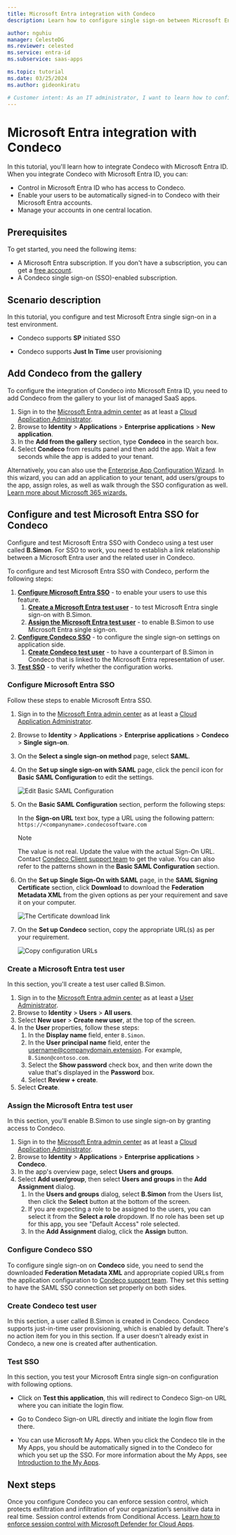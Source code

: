```yaml
---
title: Microsoft Entra integration with Condeco
description: Learn how to configure single sign-on between Microsoft Entra ID and Condeco.

author: nguhiu
manager: CelesteDG
ms.reviewer: celested
ms.service: entra-id
ms.subservice: saas-apps

ms.topic: tutorial
ms.date: 03/25/2024
ms.author: gideonkiratu

# Customer intent: As an IT administrator, I want to learn how to configure single sign-on between Microsoft Entra ID and Condeco so that I can control who has access to Condeco, enable automatic sign-in with Microsoft Entra accounts, and manage my accounts in one central location.
---
```

# Microsoft Entra integration with Condeco

In this tutorial, you'll learn how to integrate Condeco with Microsoft Entra ID. When you integrate Condeco with Microsoft Entra ID, you can:

* Control in Microsoft Entra ID who has access to Condeco.
* Enable your users to be automatically signed-in to Condeco with their Microsoft Entra accounts.
* Manage your accounts in one central location.

## Prerequisites

To get started, you need the following items:
 
* A Microsoft Entra subscription. If you don't have a subscription, you can get a [free account](https://azure.microsoft.com/free/).
* A Condeco single sign-on (SSO)-enabled subscription.

## Scenario description

In this tutorial, you configure and test Microsoft Entra single sign-on in a test environment.

* Condeco supports **SP** initiated SSO

* Condeco supports **Just In Time** user provisioning

## Add Condeco from the gallery

To configure the integration of Condeco into Microsoft Entra ID, you need to add Condeco from the gallery to your list of managed SaaS apps.

1. Sign in to the [Microsoft Entra admin center](https://entra.microsoft.com) as at least a [Cloud Application Administrator](~/identity/role-based-access-control/permissions-reference.md#cloud-application-administrator).
1. Browse to **Identity** > **Applications** > **Enterprise applications** > **New application**.
1. In the **Add from the gallery** section, type **Condeco** in the search box.
1. Select **Condeco** from results panel and then add the app. Wait a few seconds while the app is added to your tenant.

 Alternatively, you can also use the [Enterprise App Configuration Wizard](https://portal.office.com/AdminPortal/home?Q=Docs#/azureadappintegration). In this wizard, you can add an application to your tenant, add users/groups to the app, assign roles, as well as walk through the SSO configuration as well. [Learn more about Microsoft 365 wizards.](/microsoft-365/admin/misc/azure-ad-setup-guides)

<a name='configure-and-test-azure-ad-sso-for-condeco'></a>

## Configure and test Microsoft Entra SSO for Condeco

Configure and test Microsoft Entra SSO with Condeco using a test user called **B.Simon**. For SSO to work, you need to establish a link relationship between a Microsoft Entra user and the related user in Condeco.

To configure and test Microsoft Entra SSO with Condeco, perform the following steps:

1. **[Configure Microsoft Entra SSO](#configure-azure-ad-sso)** - to enable your users to use this feature.
    1. **[Create a Microsoft Entra test user](#create-an-azure-ad-test-user)** - to test Microsoft Entra single sign-on with B.Simon.
    1. **[Assign the Microsoft Entra test user](#assign-the-azure-ad-test-user)** - to enable B.Simon to use Microsoft Entra single sign-on.
1. **[Configure Condeco SSO](#configure-condeco-sso)** - to configure the single sign-on settings on application side.
    1. **[Create Condeco test user](#create-condeco-test-user)** - to have a counterpart of B.Simon in Condeco that is linked to the Microsoft Entra representation of user.
1. **[Test SSO](#test-sso)** - to verify whether the configuration works.

<a name='configure-azure-ad-sso'></a>

### Configure Microsoft Entra SSO 

Follow these steps to enable Microsoft Entra SSO.

1. Sign in to the [Microsoft Entra admin center](https://entra.microsoft.com) as at least a [Cloud Application Administrator](~/identity/role-based-access-control/permissions-reference.md#cloud-application-administrator).
1. Browse to **Identity** > **Applications** > **Enterprise applications** > **Condeco** > **Single sign-on**.
1. On the **Select a single sign-on method** page, select **SAML**.
1. On the **Set up single sign-on with SAML** page, click the pencil icon for **Basic SAML Configuration** to edit the settings.

   ![Edit Basic SAML Configuration](common/edit-urls.png)

1. On the **Basic SAML Configuration** section, perform the following steps:

    In the **Sign-on URL** text box, type a URL using the following pattern:
    `https://<companyname>.condecosoftware.com`

    > [!NOTE]
    > The value is not real. Update the value with the actual Sign-On URL. Contact [Condeco Client support team](mailto:supportna@condecosoftware.com) to get the value. You can also refer to the patterns shown in the **Basic SAML Configuration** section.

1. On the **Set up Single Sign-On with SAML** page, in the **SAML Signing Certificate** section, click **Download** to download the **Federation Metadata XML** from the given options as per your requirement and save it on your computer.

    ![The Certificate download link](common/metadataxml.png)

6. On the **Set up Condeco** section, copy the appropriate URL(s) as per your requirement.

    ![Copy configuration URLs](common/copy-configuration-urls.png)


<a name='create-an-azure-ad-test-user'></a>

### Create a Microsoft Entra test user 

In this section, you'll create a test user called B.Simon.

1. Sign in to the [Microsoft Entra admin center](https://entra.microsoft.com) as at least a [User Administrator](~/identity/role-based-access-control/permissions-reference.md#user-administrator).
1. Browse to **Identity** > **Users** > **All users**.
1. Select **New user** > **Create new user**, at the top of the screen.
1. In the **User** properties, follow these steps:
   1. In the **Display name** field, enter `B.Simon`.  
   1. In the **User principal name** field, enter the username@companydomain.extension. For example, `B.Simon@contoso.com`.
   1. Select the **Show password** check box, and then write down the value that's displayed in the **Password** box.
   1. Select **Review + create**.
1. Select **Create**.

<a name='assign-the-azure-ad-test-user'></a>

### Assign the Microsoft Entra test user

In this section, you'll enable B.Simon to use single sign-on by granting access to Condeco.

1. Sign in to the [Microsoft Entra admin center](https://entra.microsoft.com) as at least a [Cloud Application Administrator](~/identity/role-based-access-control/permissions-reference.md#cloud-application-administrator).
1. Browse to **Identity** > **Applications** > **Enterprise applications** > **Condeco**.
1. In the app's overview page, select **Users and groups**.
1. Select **Add user/group**, then select **Users and groups** in the **Add Assignment** dialog.
   1. In the **Users and groups** dialog, select **B.Simon** from the Users list, then click the **Select** button at the bottom of the screen.
   1. If you are expecting a role to be assigned to the users, you can select it from the **Select a role** dropdown. If no role has been set up for this app, you see "Default Access" role selected.
   1. In the **Add Assignment** dialog, click the **Assign** button.

### Configure Condeco SSO

To configure single sign-on on **Condeco** side, you need to send the downloaded **Federation Metadata XML** and appropriate copied URLs from the application configuration to [Condeco support team](mailto:supportna@condecosoftware.com). They set this setting to have the SAML SSO connection set properly on both sides.

### Create Condeco test user

In this section, a user called B.Simon is created in Condeco. Condeco supports just-in-time user provisioning, which is enabled by default. There's no action item for you in this section. If a user doesn't already exist in Condeco, a new one is created after authentication.

### Test SSO

In this section, you test your Microsoft Entra single sign-on configuration with following options. 

* Click on **Test this application**, this will redirect to Condeco Sign-on URL where you can initiate the login flow. 

* Go to Condeco Sign-on URL directly and initiate the login flow from there.

* You can use Microsoft My Apps. When you click the Condeco tile in the My Apps, you should be automatically signed in to the Condeco for which you set up the SSO. For more information about the My Apps, see [Introduction to the My Apps](https://support.microsoft.com/account-billing/sign-in-and-start-apps-from-the-my-apps-portal-2f3b1bae-0e5a-4a86-a33e-876fbd2a4510).

## Next steps

Once you configure Condeco you can enforce session control, which protects exfiltration and infiltration of your organization’s sensitive data in real time. Session control extends from Conditional Access. [Learn how to enforce session control with Microsoft Defender for Cloud Apps](/cloud-app-security/proxy-deployment-any-app).
